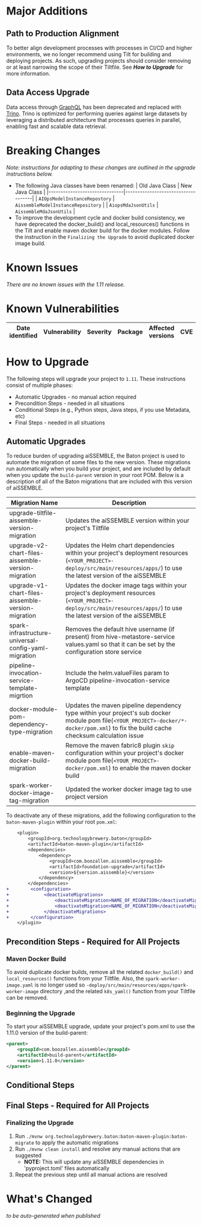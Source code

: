 # Major Additions

## Path to Production Alignment
To better align development processes with processes in CI/CD and higher environments, we no longer recommend using Tilt for building and deploying projects.  As such, upgrading projects should consider removing or at least narrowing the scope of their Tiltfile. See _**How to Upgrade**_ for more information.

## Data Access Upgrade
Data access through [GraphQL](https://graphql.org/) has been deprecated and replaced with [Trino](https://trino.io/). Trino is optimized for performing queries against large datasets by leveraging a distributed architecture that processes queries in parallel, enabling fast and scalable data retrieval.

# Breaking Changes
_Note: instructions for adapting to these changes are outlined in the upgrade instructions below._

 - The following Java classes have been renamed:
   | Old Java Class                | New Java Class                     |
   |-------------------------------|------------------------------------|
   | `AIOpsModelInstanceRepostory` | `AissembleModelInstanceRepository` |
   | `AiopsMdaJsonUtils`           | `AissembleMdaJsonUtils`            |
 - To improve the development cycle and docker build consistency, we have deprecated the docker_build() and local_resources() functions in the Tilt and enable maven docker build for the docker modules. Follow the instruction in the `Finalizing the Upgrade` to avoid duplicated docker image build.


# Known Issues
_There are no known issues with the 1.11 release._

# Known Vulnerabilities

| Date<br/>identified | Vulnerability | Severity | Package | Affected <br/>versions | CVE | Fixed <br/>in |
|---------------------|---------------|----------|---------|------------------------|-----|---------------|


# How to Upgrade

The following steps will upgrade your project to `1.11`. These instructions consist of multiple phases:
- Automatic Upgrades - no manual action required
- Precondition Steps - needed in all situations
- Conditional Steps (e.g., Python steps, Java steps, if you use Metadata, etc)
- Final Steps - needed in all situations

## Automatic Upgrades
To reduce burden of upgrading aiSSEMBLE, the Baton project is used to automate the migration of some files to the new version.  These migrations run automatically when you build your project, and are included by default when you update the `build-parent` version in your root POM.  Below is a description of all of the Baton migrations that are included with this version of aiSSEMBLE.

| Migration Name                                       | Description                                                                                                                                                                             |
|------------------------------------------------------|-----------------------------------------------------------------------------------------------------------------------------------------------------------------------------------------|
| upgrade-tiltfile-aissemble-version-migration         | Updates the aiSSEMBLE version within your project's Tiltfile                                                                                                                            |
| upgrade-v2-chart-files-aissemble-version-migration   | Updates the Helm chart dependencies within your project's deployment resources (`<YOUR_PROJECT>-deploy/src/main/resources/apps/`) to use the latest version of the aiSSEMBLE            |
| upgrade-v1-chart-files-aissemble-version-migration   | Updates the docker image tags within your project's deployment resources (`<YOUR_PROJECT>-deploy/src/main/resources/apps/`) to use the latest version of the aiSSEMBLE                  |
| spark-infrastructure-universal-config-yaml-migration | Removes the default hive username (if present) from hive-metastore-service values.yaml so that it can be set by the configuration store service                                         |
| pipeline-invocation-service-template-migrtion        | Include the helm.valueFiles param to ArgoCD pipeline-invocation-service template                                                                                                        |                                                                                                                                                      
| docker-module-pom-dependency-type-migration          | Updates the maven pipeline dependency type within your project's sub docker module pom file(`<YOUR_PROJECT>-docker/*-docker/pom.xml`) to fix the build cache checksum calculation issue |
| enable-maven-docker-build-migration                  | Remove the maven fabric8 plugin `skip` configuration within your project's docker module pom file(`<YOUR_PROJECT>-docker/pom.xml`) to enable the maven docker build                     |
| spark-worker-docker-image-tag-migration              | Updated the worker docker image tag to use project version                                                                                                                              |

To deactivate any of these migrations, add the following configuration to the `baton-maven-plugin` within your root `pom.xml`:

```diff
    <plugin>
        <groupId>org.technologybrewery.baton</groupId>
        <artifactId>baton-maven-plugin</artifactId>
        <dependencies>
            <dependency>
                <groupId>com.boozallen.aissemble</groupId>
                <artifactId>foundation-upgrade</artifactId>
                <version>${version.aissemble}</version>
            </dependency>
        </dependencies>
+        <configuration>
+             <deactivateMigrations>
+                 <deactivateMigration>NAME_OF_MIGRATION</deactivateMigration>
+                 <deactivateMigration>NAME_OF_MIGRATION</deactivateMigration>
+             </deactivateMigrations>
+        </configuration>
    </plugin>
```

## Precondition Steps - Required for All Projects

### Maven Docker Build
To avoid duplicate docker builds, remove all the related `docker_build()` and `local_resources()` functions from your Tiltfile. Also, the `spark-worker-image.yaml` is no longer used 
so `-deploy/src/main/resources/apps/spark-worker-image` directory ,and the related `k8s_yaml()` function from your Tiltfile can be removed.

### Beginning the Upgrade
To start your aiSSEMBLE upgrade, update your project's pom.xml to use the 1.11.0 version of the build-parent:
```xml
<parent>
    <groupId>com.boozallen.aissemble</groupId>
    <artifactId>build-parent</artifactId>
    <version>1.11.0</version>
</parent>
```

## Conditional Steps

## Final Steps - Required for All Projects
### Finalizing the Upgrade
1. Run `./mvnw org.technologybrewery.baton:baton-maven-plugin:baton-migrate` to apply the automatic migrations
2. Run `./mvnw clean install` and resolve any manual actions that are suggested
    - **NOTE:** This will update any aiSSEMBLE dependencies in 'pyproject.toml' files automatically
3. Repeat the previous step until all manual actions are resolved

# What's Changed
_to be auto-generated when published_
